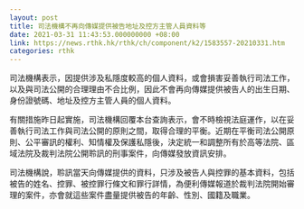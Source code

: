 ```yaml
---
layout: post
title: 司法機構不再向傳媒提供被告地址及控方主管人員資料等
date: 2021-03-31 11:43:53.000000000 +08:00
link: https://news.rthk.hk/rthk/ch/component/k2/1583557-20210331.htm
categories: rthk
---
```


司法機構表示，因提供涉及私隱度較高的個人資料，或會損害妥善執行司法工作，以及與司法公開的合理理由不合比例，因此不會再向傳媒提供被告人的出生日期、身份證號碼、地址及控方主管人員的個人資料。

有關措施昨日起實施，司法機構回覆本台查詢表示，會不時檢視法庭運作，以在妥善執行司法工作與司法公開的原則之間，取得合理的平衡。近期在平衡司法公開原則、公平審訊的權利、知情權及保護私隱後，決定統一和調整所有於高等法院、區域法院及裁判法院公開聆訊的刑事案件，向傳媒發放資訊安排。

司法機構說，聆訊當天向傳媒提供的資料，只涉及被告人與控罪的基本資料，包括被告的姓名、控罪、被控罪行條文和罪行詳情，為便利傳媒報道於裁判法院開始審理的案件，亦會就這些案件盡量提供被告的年齡、性別、國籍及職業。
